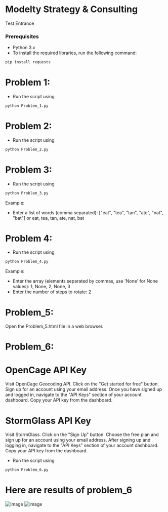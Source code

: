 # Modelty Strategy & Consulting
Test Entrance
### Prerequisites
- Python 3.x
- To install the required libraries, run the following command:
```sh
pip install requests
```

# Problem 1: 
- Run the script using 
  
```sh
python Problem_1.py
```

# Problem 2:
 - Run the script using 
```sh
python Problem_2.py
```
# Problem 3: 
- Run the script using 
```sh
python Problem_3.py
```
Example:
-  Enter a list of words (comma separated): ["eat", "tea", "tan", "ate", "nat", "bat"] or eat, tea, tan, ate, nat, bat
# Problem 4: 
- Run the script using 
```sh
python Problem_4.py
```
Example:
- Enter the array (elements separated by commas, use 'None' for None values): 1, None, 2, None, 3
- Enter the number of steps to rotate: 2
# Problem_5: 
Open the Problem_5.html file in a web browser.
# Problem_6:
# OpenCage API Key
Visit OpenCage Geocoding API.
Click on the "Get started for free" button.
Sign up for an account using your email address.
Once you have signed up and logged in, navigate to the "API Keys" section of your account dashboard.
Copy your API key from the dashboard.
# StormGlass API Key
Visit StormGlass.
Click on the "Sign Up" button.
Choose the free plan and sign up for an account using your email address.
After signing up and logging in, navigate to the "API Keys" section of your account dashboard.
Copy your API key from the dashboard.
- Run the script using 
```sh
python Problem_6.py
```
# Here are results of problem_6
![image](https://github.com/user-attachments/assets/e0f4b767-9094-42b5-9b2f-a5da8d5ddbb8)
![image](https://github.com/user-attachments/assets/36c7443d-411d-44d1-b034-2a5cbd3ad586)



